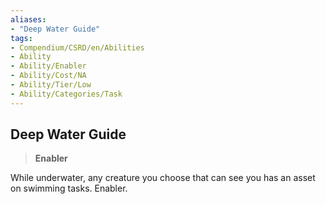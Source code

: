 ```yaml
---
aliases:
- "Deep Water Guide"
tags:
- Compendium/CSRD/en/Abilities
- Ability
- Ability/Enabler
- Ability/Cost/NA
- Ability/Tier/Low
- Ability/Categories/Task
---
```


  
## Deep Water Guide  
>**Enabler**
  
While underwater, any creature you choose that can see you has an asset on swimming tasks. Enabler.